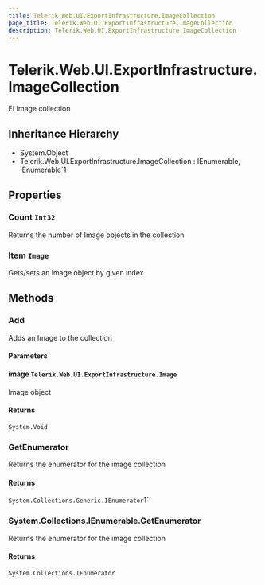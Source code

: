 ```yaml
---
title: Telerik.Web.UI.ExportInfrastructure.ImageCollection
page_title: Telerik.Web.UI.ExportInfrastructure.ImageCollection
description: Telerik.Web.UI.ExportInfrastructure.ImageCollection
---
```


# Telerik.Web.UI.ExportInfrastructure.ImageCollection

EI Image collection

## Inheritance Hierarchy

* System.Object
* Telerik.Web.UI.ExportInfrastructure.ImageCollection : IEnumerable, IEnumerable`1

## Properties

###  Count `Int32`

Returns the number of Image objects in the collection

###  Item `Image`

Gets/sets an image object by given index

## Methods

###  Add

Adds an Image to the collection

#### Parameters

#### image `Telerik.Web.UI.ExportInfrastructure.Image`

Image object

#### Returns

`System.Void` 

###  GetEnumerator

Returns the enumerator for the image collection

#### Returns

`System.Collections.Generic.IEnumerator`1` 

###  System.Collections.IEnumerable.GetEnumerator

Returns the enumerator for the image collection

#### Returns

`System.Collections.IEnumerator` 

